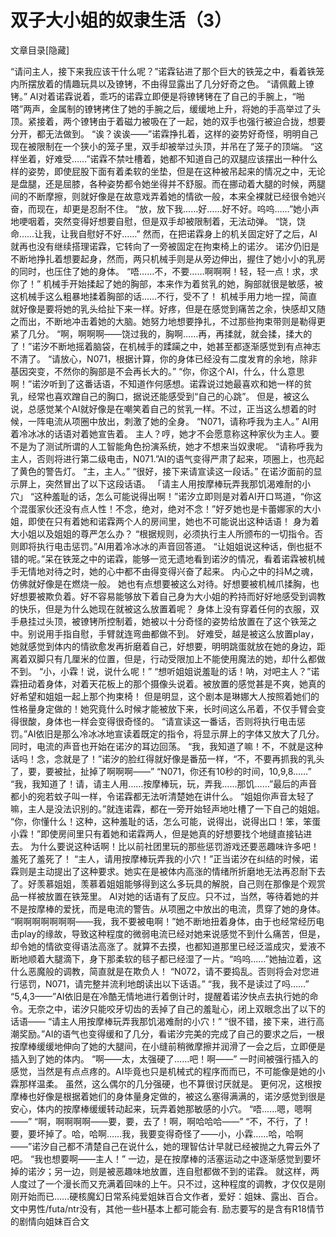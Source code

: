 # 双子大小姐的奴隶生活（3）

文章目录[隐藏] 

“请问主人，接下来我应该干什么呢？”诺霖钻进了那个巨大的铁笼之中，看着铁笼内所摆放着的情趣玩具以及镣铐，不由得显露出了几分好奇之色。
“请佩戴上镣铐。”
AI对着诺霖说着，乖巧的诺霖立即便是将镣铐铐在了自己的手腕上，“啪嗒”两声，金属制的镣铐拷住了她的手腕之后，缓缓地上升，将她的手高举过了头顶。紧接着，两个镣铐由于着磁力被吸在了一起，她的双手也强行被迫合拢，想要分开，都无法做到。
“诶？诶诶——”诺霖挣扎着，这样的姿势好奇怪，明明自己现在被限制在一个狭小的笼子里，双手却被举过头顶，并吊在了笼子的顶端。
“这样坐着，好难受……”诺霖不禁吐槽着，她都不知道自己的双腿应该摆出一种什么样的姿势，即使屁股下面有着柔软的坐垫，但是在这种被吊起来的情况之中，无论是盘腿，还是屈膝，各种姿势都令她坐得并不舒服。而在挪动着大腿的时候，两腿间的不断摩擦，则就好像是在故意戏弄着她的情欲一般，本来全裸就已经很令她兴奋，而现在，却更是忍耐不住。
“放，放下我……好……好不好。呜呜……”她小声地哽咽着，突然变得好想要自慰，但是双手却被限制着，无法动弹。
“饶，饶命……让我，让我自慰好不好……”
然而，在把诺霖身上的机关固定好了之后，AI就再也没有继续搭理诺霖，它转向了一旁被固定在拘束椅上的诺汐。
诺汐仍旧是不断地挣扎着想要起身，然而，两只机械手则是从旁边伸出，握住了她小小的乳房的同时，也压住了她的身体。
“唔……不，不要……啊啊啊！轻，轻一点！求，求你了！”
机械手开始揉起了她的胸部，本来作为着贫乳的她，胸部就很是敏感，被这机械手这么粗暴地揉着胸部的话……不行，受不了！
机械手用力地一捏，简直就好像是要将她的乳头给扯下来一样。好疼，但是在感觉到痛苦之余，快感却又随之而出，不断地冲击着她的大脑。她努力地想要挣扎，不过那些拘束带则是勒得更紧了几分。
“啊，啊啊啊——饶过我的，胸啊……再，再揉就，就会揉，揉大的了！”诺汐不断地摇着脑袋，在机械手的蹂躏之中，她甚至都逐渐感觉到有点神志不清了。
“请放心，N071，根据计算，你的身体已经没有二度发育的余地，除非基因突变，不然你的胸部是不会再长大的。”
“你，你这个AI，什么，什么意思啊！”诺汐听到了这番话语，不知道作何感想。诺霖说过她最喜欢和她一样的贫乳，经常也喜欢蹭自己的胸口，据说还能感受到“自己的心跳”。
但是，被这么说，总感觉某个AI就好像是在嘲笑着自己的贫乳一样。不过，正当这么想着的时候，一阵电流从项圈中放出，刺激了她的全身。
“N071，请称呼我为主人。”
AI用着冷冰冰的话语对着她宣告着。
主人？哼，她才不会愿意称这种家伙为主人。要不是为了测试所谓的人工智能角色扮演系统，她才不想来当奴隶呢。
“请称呼我为主人，否则将进行第二级电击，N071.”AI的语气变得严肃了起来，项圈上，也亮起了黄色的警告灯。
“主，主人。”
“很好，接下来请宣读这一段话。”
在诺汐面前的显示屏上，突然冒出了以下这段话语。
「请主人用按摩棒玩弄我那饥渴难耐的小穴」
“这种羞耻的话，怎么可能说得出啊！”诺汐立即则是对着AI开口骂道，“你这个混蛋家伙还没有点人性！不念，绝对，绝对不念！”好歹她也是卡蕾娜家的大小姐，即使在只有着她和诺霖两个人的房间里，她也不可能说出这种话语！
身为着大小姐以及姐姐的尊严怎么办？
“根据规则，必须执行主人所颁布的一切指令。否则即将执行电击惩罚。”AI用着冷冰冰的声音回答道。
“让姐姐说这种话，倒也挺不错的呢。”呆在铁笼之中的诺霖，能够一览无遗地看到诺汐的情况，看着诺霖被机械手无情地对待之时，她的心中都不由得变得兴奋了起来。
内心之中的抖M之魂，仿佛就好像是在燃烧一般。
她也有点想要被这么对待。好想要被机械爪揉胸，也好想要被欺负着。好不容易能够放下着自己身为大小姐的矜持而好好地感受到调教的快乐，但是为什么她现在就被这么放置着呢？
身体上没有穿着任何的衣服，双手悬挂过头顶，被镣铐所控制着，她被以十分奇怪的姿势给放置在了这个铁笼之中。别说用手指自慰，手臂就连弯曲都做不到。
好难受，越是被这么放置play，她就感觉到体内的情欲愈发再折磨着自己，好想要，明明跳蛋就放在她的身边，距离着双脚只有几厘米的位置，但是，行动受限加上不能使用魔法的她，却什么都做不到。
“小，小霖！说，说什么呢！”
“想听姐姐说羞耻的话！呐，对吧主人？”诺霖扭动着身体，对着天花板上的那个摄像头说着。被放置的感觉甚是不爽，她真的好希望和姐姐一起上那个拘束椅！
但是明显，这个剧本是琳娜大人按照着她们的性格量身定做的！她究竟什么时候才能被放下来，长时间这么吊着，不仅手臂会变得很酸，身体也一样会变得很奇怪的。
“请宣读这一番话，否则将执行电击惩罚。”AI依旧是那么冷冰冰地宣读着既定的指令，将显示屏上的字体又放大了几分。同时，电流的声音也开始在诺汐的耳边回荡。
“我，我知道了嘛！不，不就是这种话吗！念，念就是了！”诺汐的脸红得就好像是番茄一样，“不，不要再抓我的乳头了，要，要被扯，扯掉了啊啊啊——”
“N071，你还有10秒的时间，10,9,8……”
“我，我知道了！请，请主人用……按摩棒玩，玩，弄我……那饥……”最后的声音都小的宛若蚊子叫一样，令诺霖都无法听清楚她在讲什么。
“姐姐你声音太轻了嘛，主人是没法识别的。”就连诺霖，都在一旁开始轻声地吐槽了一下自己的姐姐。
“你，你懂什么！这种，这种羞耻的话，怎么可能，说得出，说得出口！笨，笨蛋小霖！”即使房间里只有着她和诺霖两人，但是她真的好想要找个地缝直接钻进去。
为什么要说这种话啊！比以前社团里玩的那些惩罚游戏还要恶趣味许多吧！
羞死了羞死了！
“主人，请用按摩棒玩弄我的小穴！”正当诺汐在纠结的时候，诺霖则是主动提出了这种要求。她实在是被体内高涨的情绪所折磨地无法再忍耐下去了。好羡慕姐姐，羡慕着姐姐能够得到这么多玩具的解脱，自己则在那像是个观赏品一样被放置在铁笼里。
AI对她的话语有了反应。只不过，当然，等待着她的并不是按摩棒的爱抚，而是电流的警告。从项圈之中放出的电流，贯穿了她的身体。
“啊啊啊啊啊啊啊——我，我不要被电啊！”她不断地扭着身体，由于也经常经历电击play的缘故，导致这种程度的微弱电流已经对她来说感觉不到什么痛苦，但是，却令她的情欲变得语法高涨了。就算不去摸，也都知道那里已经泛滥成灾，爱液不断地顺着大腿滴下，身下那柔软的毯子都已经湿了一片。“呜呜……”她抽泣着，这什么恶魔般的调教，简直就是在欺负人！
“N072，请不要捣乱。否则将会对您进行惩罚，N071，请完整并流利地朗读出以下话语。”
“我，我不是读过了吗……”
“5,4,3——”AI依旧是在冷酷无情地进行着倒计时，提醒着诺汐快点去执行她的命令。无奈之中，诺汐只能咬牙切齿的丢掉了自己的羞耻心，闭上双眼念出了以下的话语——
“请主人用按摩棒玩弄我那饥渴难耐的小穴！”
“很不错，接下来，进行高潮奖励。”AI的语气也变得缓和了几分，看诺汐完美的完成了自己的要求之后，一根按摩棒缓缓地伸向了她的大腿间，在小缝前稍微摩擦并润滑了一会之后，立即便是插入到了她的体内。
“啊——太，太强硬了……吧！啊——”
一时间被强行插入的感觉，当然是有点点疼的。AI毕竟也只是机械式的程序而而已，不可能像是她的小霖那样温柔。
虽然，这么偶尔的几分强硬，也不算很讨厌就是。
更何况，这根按摩棒也好像是根据着她们的身体量身定做的，被这么塞得满满的，诺汐感觉到很是安心，体内的按摩棒缓缓转动起来，玩弄着她那敏感的小穴。
“唔……嗯，嗯啊——”
“啊，啊啊啊啊——要，要，去了！啊，啊哈哈哈——”
“不，不行，了！要，要坏掉了。哈，哈啊……我，我要变得奇怪了——小，小霖……哈，哈啊——”诺汐自己都不清楚自己在说什么，她的理智估计早就已经被抛之九霄云外了吧。
“我也想要啊——主人！”
一边，是在按摩棒的活塞运动之中逐渐感觉到要坏掉的诺汐；另一边，则是被恶趣味地放置，连自慰都做不到的诺霖。
就这样，两人度过了一个漫长而又充满着回味的上午。只不过，这种程度的调教，才仅仅是刚刚开始而已……硬核魔幻日常系纯爱姐妹百合文作者，爱好：姐妹、露出、百合。
文中男性/futa/ntr没有，其他一些H基本上都可能会有.
励志要写的是含有R18情节的剧情向姐妹百合文

